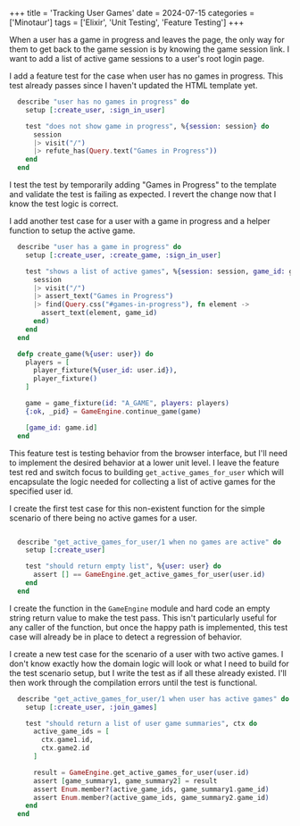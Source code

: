 +++
title = 'Tracking User Games'
date = 2024-07-15
categories = ['Minotaur']
tags = ['Elixir', 'Unit Testing', 'Feature Testing']
+++

When a user has a game in progress and leaves the page, the only way for them to get back to the game session is by knowing the game session link.
I want to add a list of active game sessions to a user's root login page.

I add a feature test for the case when user has no games in progress.
This test already passes since I haven't updated the HTML template yet.
```ex
  describe "user has no games in progress" do
    setup [:create_user, :sign_in_user]

    test "does not show game in progress", %{session: session} do
      session
      |> visit("/")
      |> refute_has(Query.text("Games in Progress"))
    end
  end
```

I test the test by temporarily adding "Games in Progress" to the template and validate the test is failing as expected.
I revert the change now that I know the test logic is correct.

I add another test case for a user with a game in progress and a helper function to setup the active game.
```ex
  describe "user has a game in progress" do
    setup [:create_user, :create_game, :sign_in_user]

    test "shows a list of active games", %{session: session, game_id: game_id} do
      session
      |> visit("/")
      |> assert_text("Games in Progress")
      |> find(Query.css("#games-in-progress"), fn element ->
        assert_text(element, game_id)
      end)
    end
  end

  defp create_game(%{user: user}) do
    players = [
      player_fixture(%{user_id: user.id}),
      player_fixture()
    ]

    game = game_fixture(id: "A_GAME", players: players)
    {:ok, _pid} = GameEngine.continue_game(game)

    [game_id: game.id]
  end
```

This feature test is testing behavior from the browser interface, but I'll need to implement the desired behavior at a lower unit level.
I leave the feature test red and switch focus to building `get_active_games_for_user` which will encapsulate the logic needed for collecting a list of active games for the specified user id.

I create the first test case for this non-existent function for the simple scenario of there being no active games for a user.
```ex

  describe "get_active_games_for_user/1 when no games are active" do
    setup [:create_user]

    test "should return empty list", %{user: user} do
      assert [] == GameEngine.get_active_games_for_user(user.id)
    end
  end
```

I create the function in the `GameEngine` module and hard code an empty string return value to make the test pass.
This isn't particularly useful for any caller of the function, but once the happy path is implemented, this test case will already be in place to detect a regression of behavior.

I create a new test case for the scenario of a user with two active games.
I don't know exactly how the domain logic will look or what I need to build for the test scenario setup, but I write the test as if all these already existed.
I'll then work through the compilation errors until the test is functional.
```ex
  describe "get_active_games_for_user/1 when user has active games" do
    setup [:create_user, :join_games]

    test "should return a list of user game summaries", ctx do
      active_game_ids = [
        ctx.game1.id,
        ctx.game2.id
      ]

      result = GameEngine.get_active_games_for_user(user.id)
      assert [game_summary1, game_summary2] = result
      assert Enum.member?(active_game_ids, game_summary1.game_id)
      assert Enum.member?(active_game_ids, game_summary2.game_id)
    end
  end
```
